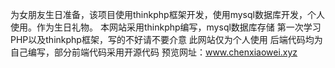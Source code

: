 
为女朋友生日准备，该项目使用thinkphp框架开发，使用mysql数据库开发，个人使用。作为生日礼物。
本网站采用thinkphp编写，mysql数据库存储
第一次学习PHP以及thinkphp框架，写的不好请不要介意
此网站仅为个人使用
后端代码均为自己编写，部分前端代码采用开源代码
预览网址：www.chenxiaowei.xyz
